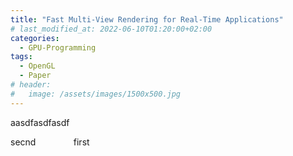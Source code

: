 ```yaml
---
title: "Fast Multi-View Rendering for Real-Time Applications"
# last_modified_at: 2022-06-10T01:20:00+02:00
categories:
  - GPU-Programming
tags:
  - OpenGL
  - Paper
# header:
#   image: /assets/images/1500x500.jpg
---
```


aasdfasdfasdf

<p>
  <div style="float:left; width:20%;>
   first
  </div>
  <div style="float:left; width:20%;>
   secnd
  </div>
  <div style="float:left; width:20%;>
   first
  </div>
  <div style="float:left; width:20%;>
   first
  </div>
  <div style="float:left; width:20%;>
   first
  </div>
</p>              
